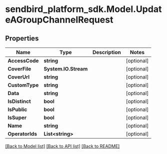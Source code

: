 
# sendbird_platform_sdk.Model.UpdateAGroupChannelRequest

## Properties

Name | Type | Description | Notes
------------ | ------------- | ------------- | -------------
**AccessCode** | **string** |  | [optional] 
**CoverFile** | **System.IO.Stream** |  | [optional] 
**CoverUrl** | **string** |  | [optional] 
**CustomType** | **string** |  | [optional] 
**Data** | **string** |  | [optional] 
**IsDistinct** | **bool** |  | [optional] 
**IsPublic** | **bool** |  | [optional] 
**IsSuper** | **bool** |  | [optional] 
**Name** | **string** |  | [optional] 
**OperatorIds** | **List&lt;string&gt;** |  | [optional] 

[[Back to Model list]](../README.md#documentation-for-models)
[[Back to API list]](../README.md#documentation-for-api-endpoints)
[[Back to README]](../README.md)

